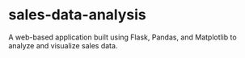# sales-data-analysis
A web-based application built using Flask, Pandas, and Matplotlib to analyze and visualize sales data.
